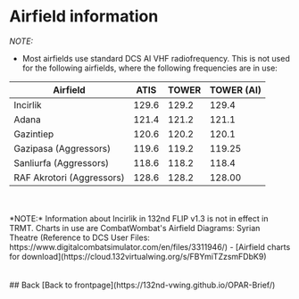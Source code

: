 # Airfield information


*NOTE:*
- Most airfields use standard DCS AI VHF radiofrequency. This is not used for the following airfields, where the following frequencies are in use: 


Airfield    | ATIS  | TOWER | TOWER (AI) |
----        | ----  | ----  | --------   |
Incirlik    | 129.6 | 129.2 | 129.4      |
Adana       | 121.4 | 121.2 | 121.1      |
Gazintiep   | 120.6 | 120.2 | 120.1      |
Gazipasa (Aggressors)    | 119.6   |  119.2  |  119.25
Sanliurfa (Aggressors)   | 118.6  |  118.2  | 118.4
RAF Akrotori (Aggressors)   |  128.6 | 128.2 | 128.00
<br>
<br>
*NOTE:*
Information about Incirlik in 132nd FLIP v1.3 is not in effect in TRMT. Charts in use are CombatWombat's Airfield Diagrams: Syrian Theatre (Reference to DCS User Files: https://www.digitalcombatsimulator.com/en/files/3311946/)
- [Airfield charts for download](https://cloud.132virtualwing.org/s/FBYmiTZzsmFDbK9)
<br>

<br>
<br>
## Back
[Back to frontpage](https://132nd-vwing.github.io/OPAR-Brief/)